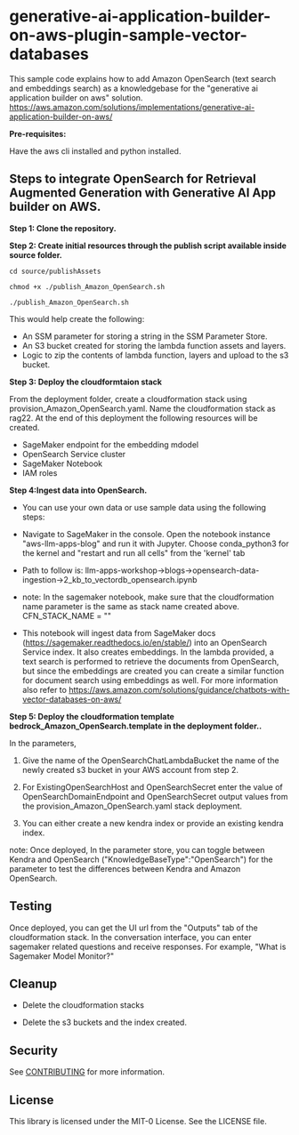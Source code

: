# generative-ai-application-builder-on-aws-plugin-sample-vector-databases
This sample code explains how to add Amazon OpenSearch (text search and embeddings search) as a knowledgebase for the "generative ai application builder on aws" solution.
https://aws.amazon.com/solutions/implementations/generative-ai-application-builder-on-aws/

**Pre-requisites:**

Have the aws cli installed and python installed.


## Steps to integrate OpenSearch for Retrieval Augmented Generation with Generative AI App builder on AWS.

**Step 1: Clone the repository.**

**Step 2: Create initial resources through the publish script available inside source folder.**


```
cd source/publishAssets

chmod +x ./publish_Amazon_OpenSearch.sh

./publish_Amazon_OpenSearch.sh

```
This would help create the following:
-  An SSM parameter for storing a string in the SSM Parameter Store.
-  An S3 bucket created for storing the lambda function assets and layers.
-  Logic to zip the contents of lambda function, layers and upload to the s3 bucket. 

**Step 3: Deploy the cloudformtaion stack**

From the deployment folder, create a cloudformation stack using provision_Amazon_OpenSearch.yaml. Name the cloudformation stack as rag22. At the end of this deployment the following resources will be created.

- SageMaker endpoint for the embedding mdodel
- OpenSearch Service cluster
- SageMaker Notebook
- IAM roles

**Step 4:Ingest data into OpenSearch.**

- You can use your own data or use sample data using the following steps:

- Navigate to SageMaker in the console. Open the notebook instance "aws-llm-apps-blog" and run it with Jupyter. Choose conda_python3 for the kernel and "restart and run all cells" from the 'kernel' tab

- Path to follow is: llm-apps-workshop->blogs->opensearch-data-ingestion->2_kb_to_vectordb_opensearch.ipynb

- note: In the sagemaker notebook, make sure that the cloudformation name parameter is the same as stack name created above.
CFN_STACK_NAME = ""

- This notebook will ingest data from SageMaker docs (https://sagemaker.readthedocs.io/en/stable/) into an OpenSearch Service index. It also creates embeddings. In the lambda provided, a text search is performed to retrieve the documents from OpenSearch, but since the embeddings are created you can create a similar function for document search using embeddings as well. For more information also refer to https://aws.amazon.com/solutions/guidance/chatbots-with-vector-databases-on-aws/


**Step 5: Deploy the cloudformation template bedrock_Amazon_OpenSearch.template in the deployment folder..**

In the parameters,

1. Give the name of the OpenSearchChatLambdaBucket the name of the newly created s3 bucket in your AWS account from step 2.

2. For ExistingOpenSearchHost and OpenSearchSecret enter the value of OpenSearchDomainEndpoint and OpenSearchSecret output values from the provision_Amazon_OpenSearch.yaml stack deployment.

3. You can either create a new kendra index or provide an existing kendra index. 

note: Once deployed, In the parameter store, you can toggle between Kendra and OpenSearch ("KnowledgeBaseType":"OpenSearch") for the parameter to test the differences between Kendra and Amazon OpenSearch. 

## Testing
Once deployed, you can get the UI url from the "Outputs" tab of the cloudformation stack. In the conversation interface, you can enter sagemaker related questions and receive responses. For example, "What is Sagemaker Model Monitor?"

## Cleanup

- Delete the cloudformation stacks

- Delete the s3 buckets and the index created.


## Security

See [CONTRIBUTING](CONTRIBUTING.md#security-issue-notifications) for more information.

## License

This library is licensed under the MIT-0 License. See the LICENSE file.

